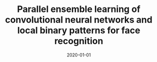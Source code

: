 ---
authors: "Jialin Tang, Qinglang Su, Binhua Su, Simon Fong*, Wei Cao, and Xueyuan Gong*"
title: "Parallel ensemble learning of convolutional neural networks and local binary patterns for face recognition"
collection: publications
category: manuscripts
permalink: /publication/2020-01-01-parensem
date: 2020-01-01
venue: 'Computer Methods and Programs in Biomedicine'
paperurl: 'https://www.sciencedirect.com/science/article/abs/pii/S0169260720314553'
citation: 'Jialin Tang, Qinglang Su, Binhua Su, Simon Fong*, Wei Cao, and Xueyuan Gong*, &quot;Parallel ensemble learning of convolutional neural networks and local binary patterns for face recognition,&quot; Computer Methods and Programs in Biomedicine, 2020, 197: 105622.'
---